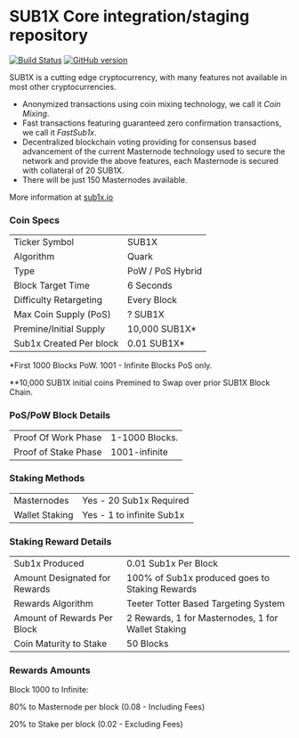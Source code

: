 SUB1X Core integration/staging repository
=====================================

[![Build Status](https://travis-ci.org/SUB1X-Project/SUB1X.svg?branch=master)](https://travis-ci.org/SUB1X-Project/SUB1X) [![GitHub version](https://badge.fury.io/gh/SUB1X-Project%2FSUB1X.svg)](https://badge.fury.io/gh/SUB1X-Project%2FSUB1X)

SUB1X is a cutting edge cryptocurrency, with many features not available in most other cryptocurrencies.
- Anonymized transactions using coin mixing technology, we call it _Coin Mixing_.
- Fast transactions featuring guaranteed zero confirmation transactions, we call it _FastSub1x_.
- Decentralized blockchain voting providing for consensus based advancement of the current Masternode
  technology used to secure the network and provide the above features, each Masternode is secured
  with collateral of 20 SUB1X.
- There will be just 150 Masternodes available.

More information at [sub1x.io](http://www.sub1x.io)

### Coin Specs
<table>
<tr><td>Ticker Symbol</td><td>SUB1X</td></tr>
<tr><td>Algorithm</td><td>Quark</td></tr>
<tr><td>Type</td><td>PoW / PoS Hybrid</td></tr>
<tr><td>Block Target Time</td><td>6 Seconds</td></tr>
<tr><td>Difficulty Retargeting</td><td>Every Block</td></tr>
<tr><td>Max Coin Supply (PoS)</td><td>? SUB1X</td></tr>
<tr><td>Premine/Initial Supply</td><td>10,000 SUB1X*</td></tr>
<tr><td>Sub1x Created Per block</td><td>0.01 SUB1X*</td></tr>
</table>

*First 1000 Blocks PoW. 1001 - Infinite Blocks PoS only.

**10,000 SUB1X initial coins Premined to Swap over prior SUB1X Block Chain.

### PoS/PoW Block Details
<table>
<tr><td>Proof Of Work Phase</td><td>1-1000 Blocks.</td></tr>
<tr><td>Proof of Stake Phase</td><td>1001-infinite</td></tr>
</table>

### Staking Methods
<table>
<tr><td>Masternodes</td><td>Yes - 20 Sub1x Required</td></tr>
<tr><td>Wallet Staking</td><td>Yes - 1 to infinite Sub1x</td></tr>
</table>

### Staking Reward Details
<table>
<tr><td>Sub1x Produced</td><td>0.01 Sub1x Per Block</td></tr>
<tr><td>Amount Designated for Rewards</td><td>100% of Sub1x produced goes to Staking Rewards</td></tr>
<tr><td>Rewards Algorithm</td><td>Teeter Totter Based Targeting System</td></tr>
<tr><td>Amount of Rewards Per Block</td><td>2 Rewards, 1 for Masternodes, 1 for Wallet Staking</td></tr>
<tr><td>Coin Maturity to Stake</td><td>50 Blocks</td></tr>


</table>

### Rewards Amounts

Block 1000 to Infinite:

80% to Masternode per block (0.08 - Including Fees)

20% to Stake per block (0.02 - Excluding Fees)

